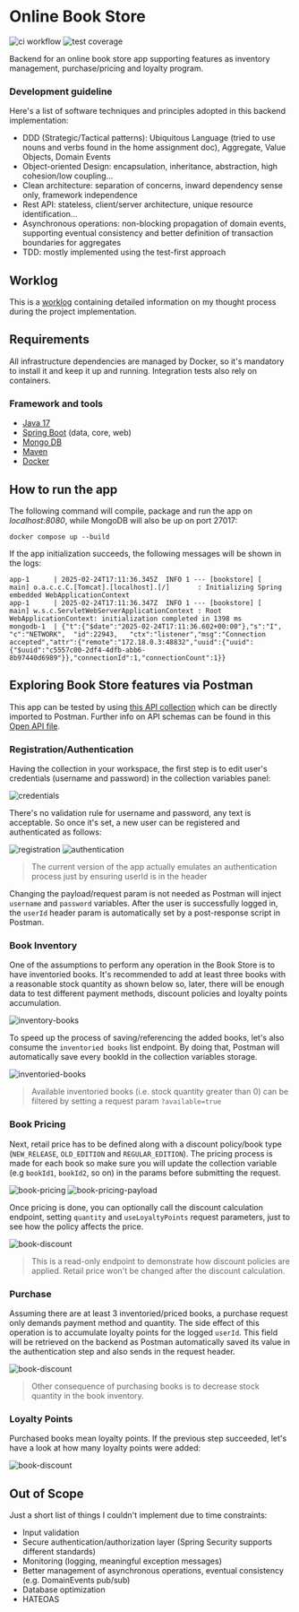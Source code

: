 

# Online Book Store
![ci workflow](https://github.com/danilo-ambrosio/bookstore/actions/workflows/maven.yml/badge.svg)
![test coverage](https://raw.githubusercontent.com/danilo-ambrosio/bookstore/refs/heads/master/.github/badges/jacoco.svg)

Backend for an online book store app supporting features as inventory management, purchase/pricing and loyalty program.

### Development guideline
Here's a list of software techniques and principles adopted in this backend implementation:
- DDD (Strategic/Tactical patterns): Ubiquitous Language (tried to use nouns and verbs found in the home assignment doc), Aggregate, Value Objects, Domain Events
- Object-oriented Design: encapsulation, inheritance, abstraction, high cohesion/low coupling...
- Clean architecture: separation of concerns, inward dependency sense only, framework independence
- Rest API: stateless, client/server architecture, unique resource identification...
- Asynchronous operations: non-blocking propagation of domain events, supporting eventual consistency and better definition of transaction boundaries for aggregates
- TDD: mostly implemented using the test-first approach

## Worklog

This is a [worklog](https://github.com/danilo-ambrosio/bookstore/blob/master/worklog.md) containing detailed information on my thought process during the project implementation. 

## Requirements

All infrastructure dependencies are managed by Docker, so it's mandatory to install it and keep it up and running. Integration tests also rely on containers.

###  Framework and tools
- [Java 17](https://www.oracle.com/java/technologies/javase/jdk17-archive-downloads.html)
- [Spring Boot](https://spring.io/projects/spring-boot/) (data, core, web)
- [Mongo DB](https://www.mongodb.com/)
- [Maven](https://maven.apache.org)
- [Docker](https://www.docker.com/)

## How to run the app

The following command will compile, package and run the app on *localhost:8080*, while MongoDB will also be up on port 27017:

```
docker compose up --build
```

If the app initialization succeeds, the following messages will be shown in the logs:

```
app-1      | 2025-02-24T17:11:36.345Z  INFO 1 --- [bookstore] [           main] o.a.c.c.C.[Tomcat].[localhost].[/]       : Initializing Spring embedded WebApplicationContext
app-1      | 2025-02-24T17:11:36.347Z  INFO 1 --- [bookstore] [           main] w.s.c.ServletWebServerApplicationContext : Root WebApplicationContext: initialization completed in 1398 ms
mongodb-1  | {"t":{"$date":"2025-02-24T17:11:36.602+00:00"},"s":"I",  "c":"NETWORK",  "id":22943,   "ctx":"listener","msg":"Connection accepted","attr":{"remote":"172.18.0.3:48832","uuid":{"uuid":{"$uuid":"c5557c00-2df4-4dfb-abb6-8b97440d6989"}},"connectionId":1,"connectionCount":1}}
```

## Exploring Book Store features via Postman

This app can be tested by using [this API collection](https://github.com/danilo-ambrosio/bookstore/blob/2f4d427e2ec24ac8bd79cd0c6689c723f4227826/assets/postman/book-store.postman_collection.json) which can be directly imported to Postman. Further info on API schemas can be found in this [Open API file](https://editor.swagger.io/?raw=https://raw.githubusercontent.com/danilo-ambrosio/bookstore/refs/heads/master/assets/api_doc.json).  

### Registration/Authentication

Having the collection in your workspace, the first step is to edit user's credentials (username and password) in the collection variables panel:

<img src="https://github.com/danilo-ambrosio/bookstore/blob/master/assets/postman/01-step-credentials.png" alt="credentials" />

There's no validation rule for username and password, any text is acceptable. So once it's set, a new user can be registered and authenticated as follows:

<img src="https://github.com/danilo-ambrosio/bookstore/blob/master/assets/postman/02-step-registration.png" alt="registration" />

<img src="https://github.com/danilo-ambrosio/bookstore/blob/master/assets/postman/03-step-authorization.png" alt="authentication" />

> The current version of the app actually emulates an authentication process just by ensuring userId is in the header 

Changing the payload/request param is not needed as Postman will inject `username` and `password` variables. After the user is successfully logged in, the `userId` header param is
automatically set by a post-response script in Postman.

### Book Inventory

One of the assumptions to perform any operation in the Book Store is to have inventoried books. It's recommended to add at least three books with a reasonable stock quantity as shown below so, later, there will be enough data to test different payment methods, discount policies and loyalty points accumulation.

<img src="https://github.com/danilo-ambrosio/bookstore/blob/master/assets/postman/04-step-inventory-books.png" alt="inventory-books" />

To speed up the process of saving/referencing the added books, let's also consume the `inventoried books` list endpoint. By doing that, Postman will automatically save every bookId in the collection variables storage.

<img src="https://github.com/danilo-ambrosio/bookstore/blob/master/assets/postman/05-step-inventoried-books-list.png" alt="inventoried-books" />

> Available inventoried books (i.e. stock quantity greater than 0) can be filtered by setting a request param `?available=true`
 
### Book Pricing

Next, retail price has to be defined along with a discount policy/book type (`NEW_RELEASE`, `OLD_EDITION` and `REGULAR_EDITION`). The pricing process is made for each book so make sure you will update the collection variable (e.g `bookId1`, `bookId2`, so on) in the params before submitting the request.

<img src="https://github.com/danilo-ambrosio/bookstore/blob/master/assets/postman/06-step-book-pricing.png" alt="book-pricing" />

<img src="https://github.com/danilo-ambrosio/bookstore/blob/master/assets/postman/07-step-book-pricing-payload.png" alt="book-pricing-payload" />

Once pricing is done, you can optionally call the discount calculation endpoint, setting `quantity` and `useLoyaltyPoints` request parameters, just to see how the policy affects the price.

<img src="https://github.com/danilo-ambrosio/bookstore/blob/master/assets/postman/08-step-book-discount-calculation.png" alt="book-discount" />

> This is a read-only endpoint to demonstrate how discount policies are applied. Retail price won't be changed after the discount calculation.

### Purchase

Assuming there are at least 3 inventoried/priced books, a purchase request only demands payment method and quantity. The side effect of this operation is to accumulate loyalty points for the logged `userId`.
This field will be retrieved on the backend as Postman automatically saved its value in the authentication step and also sends in the request header.

<img src="https://github.com/danilo-ambrosio/bookstore/blob/master/assets/postman/09-step-purchase.png" alt="book-discount" />

> Other consequence of purchasing books is to decrease stock quantity in the book inventory. 

### Loyalty Points

Purchased books mean loyalty points. If the previous step succeeded, let's have a look at how many loyalty points were added:

<img src="https://github.com/danilo-ambrosio/bookstore/blob/master/assets/postman/10-step-loyalty.png" alt="book-discount" />

## Out of Scope

Just a short list of things I couldn't implement due to time constraints:
- Input validation
- Secure authentication/authorization layer (Spring Security supports different standards)
- Monitoring (logging, meaningful exception messages)
- Better management of asynchronous operations, eventual consistency (e.g. DomainEvents pub/sub)
- Database optimization
- HATEOAS
